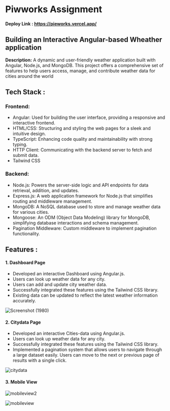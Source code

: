 

# Piwworks Assignment 

#### Deploy Link : https://pieworks.vercel.app/

## Building an Interactive Angular-based Wheather application

**Description:** 
A dynamic and user-friendly weather application built with Angular, Node.js, and MongoDB. This project offers a comprehensive set of features to help users access, manage, and contribute weather data for cities around the world


## Tech Stack : 

### Frontend:
- Angular: Used for building the user interface, providing a responsive and interactive frontend.
- HTML/CSS: Structuring and styling the web pages for a sleek and intuitive design.
- TypeScript: Enhancing code quality and maintainability with strong typing.
- HTTP Client: Communicating with the backend server to fetch and submit data.
- Tailwind CSS

  
### Backend:

- Node.js: Powers the server-side logic and API endpoints for data retrieval, addition, and updates.
- Express.js: A web application framework for Node.js that simplifies routing and middleware management.
- MongoDB: A NoSQL database used to store and manage weather data for various cities.
- Mongoose: An ODM (Object Data Modeling) library for MongoDB, simplifying database interactions and schema management.
- Pagination Middleware: Custom middleware to implement pagination functionality.




## Features :

#### 1. Dashboard Page

- Developed an interactive Dashboard using Angular.js.
- Users can look up weather data for any city.
- Users can add and update city weather data.
- Successfully integrated these features using the Tailwind CSS library.
- Existing data can be updated to reflect the latest weather information accurately.
  
![Screenshot (1980)](https://github.com/gauravpardeshi1/Pieworks/assets/112778106/52722015-e08e-4fa9-a5dc-9c8394acf2dd)




#### 2. Citydata Page

- Developed an interactive Cities-data using Angular.js.
- Users can look up weather data for any city.
- Successfully integrated these features using the Tailwind CSS library.
- Implemented a pagination system that allows users to navigate through a large dataset easily. Users can move to the next or previous page of results with a single click.
  
![citydata](https://github.com/gauravpardeshi1/Pieworks/assets/112778106/e9b5a90d-6a75-4d49-8453-1cf2b15e99e1)


#### 3. Mobile View


  ![mobileview2](https://github.com/gauravpardeshi1/Pieworks/assets/112778106/3ab6a349-e4a9-4f17-bec5-a2ee3a173a57)


![mobileview](https://github.com/gauravpardeshi1/Pieworks/assets/112778106/03979e18-ccdd-441f-9656-73fdcf6dee02)




